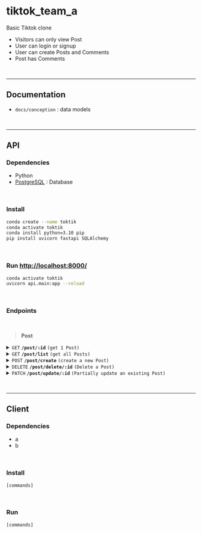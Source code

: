 # tiktok_team_a

Basic Tiktok clone
- Visitors can only view Post
- User can login or signup
- User can create Posts and Comments
- Post has Comments





<br><hr>

## Documentation

- `docs/conception` : data models





<br><hr>

## API



### Dependencies

- Python
- [PostgreSQL](https://www.postgresql.org/download/) : Database



<br>

### Install

```bash
conda create --name toktik
conda activate toktik
conda install python=3.10 pip
pip install uvicorn fastapi SQLAlchemy
```



<br>

### Run [http://localhost:8000/](http://localhost:8000/)

```bash
conda activate toktik
uvicorn api.main:app --reload
```



<br>

### Endpoints

<br>

> **Post**

<details>
 <summary>
  <code>GET</code>
  <code><b>/post/:id</b></code>
  <code>(get 1 Post)</code>
 </summary>

##### Parameters

> | name      |  type     | data type               | description                                                      |
> |-----------|-----------|-------------------------|------------------------------------------------------------------|
> | id        |  required | int                     | post_id                                                          |

##### Responses

> | http code     | content-type                      | response                                                       |
> |---------------|-----------------------------------|----------------------------------------------------------------|
> | `200`         | `application/json`                | Post                                                           |
> | `404`         | `application/json`                | Post does not exist                                            |

</details>

<details>
 <summary>
  <code>GET</code>
  <code><b>/post/list</b></code>
  <code>(get all Posts)</code>
 </summary>

##### Parameters

> | name      |  type     | data type               | description                                                      |
> |-----------|-----------|-------------------------|------------------------------------------------------------------|

##### Responses

> | http code     | content-type                      | response                                                       |
> |---------------|-----------------------------------|----------------------------------------------------------------|
> | `200`         | `application/json`                | `Post`                                                         |
> | `404`         | `application/json`                | Post does not exist                                            |

</details>

<details>
 <summary>
  <code>POST</code>
  <code><b>/post/create</b></code>
  <code>(create a new Post)</code>
 </summary>

##### Parameters

> | name        |  type     | data type               | description                                                    |
> |-------------|-----------|-------------------------|----------------------------------------------------------------|
> | title       | required  | str                     | Title of Post                                                  |
> | description | optional  | str                     | Description of Post                                            |
> | video_url   | required  | str                     | URL of embedded video                                          |
> | user_id     | required  | int                     | ID of author                                                   |

##### Responses

> | http code     | content-type                      | response                                                       |
> |---------------|-----------------------------------|----------------------------------------------------------------|
> | `200`         | `application/json`                | `Post`                                                         |

</details>

<details>
 <summary>
  <code>DELETE</code>
  <code><b>/post/delete/:id</b></code>
  <code>(Delete a Post)</code>
 </summary>

##### Parameters

> | name        |  type     | data type               | description                                                    |
> |-------------|-----------|-------------------------|----------------------------------------------------------------|

##### Responses

> | http code     | content-type                      | response                                                       |
> |---------------|-----------------------------------|----------------------------------------------------------------|
> | `200`         | `application/json`                | `Post`                                                         |
> | `404`         | `application/json`                | Post does not exist                                            |

</details>

<details>
 <summary>
  <code>PATCH</code>
  <code><b>/post/update/:id</b></code>
  <code>(Partially update an existing Post)</code>
 </summary>

##### Parameters

> | name        |  type     | data type               | description                                                    |
> |-------------|-----------|-------------------------|----------------------------------------------------------------|
> | title       | optional  | str                     | Title of Post                                                  |
> | description | optional  | str                     | Description of Post                                            |

##### Responses

> | http code     | content-type                      | response                                                       |
> |---------------|-----------------------------------|----------------------------------------------------------------|
> | `200`         | `application/json`                | `Post`                                                         |
> | `404`         | `application/json`                | Post does not exist                                            |

</details>





<br><hr>

## Client



### Dependencies

- a
- b



<br>

### Install

```bash
[commands]
```



<br>

### Run

```bash
[commands]
```



<br>

